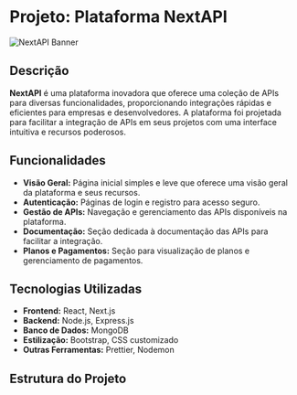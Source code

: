 # Projeto: Plataforma NextAPI

![NextAPI Banner](https://github.com/user-attachments/assets/0aa7973d-0217-4ec1-a9db-33eb3343ffcf)

## Descrição

**NextAPI** é uma plataforma inovadora que oferece uma coleção de APIs para diversas funcionalidades, proporcionando integrações rápidas e eficientes para empresas e desenvolvedores. A plataforma foi projetada para facilitar a integração de APIs em seus projetos com uma interface intuitiva e recursos poderosos.

## Funcionalidades

- **Visão Geral:** Página inicial simples e leve que oferece uma visão geral da plataforma e seus recursos.
- **Autenticação:** Páginas de login e registro para acesso seguro.
- **Gestão de APIs:** Navegação e gerenciamento das APIs disponíveis na plataforma.
- **Documentação:** Seção dedicada à documentação das APIs para facilitar a integração.
- **Planos e Pagamentos:** Seção para visualização de planos e gerenciamento de pagamentos.

## Tecnologias Utilizadas

- **Frontend:** React, Next.js
- **Backend:** Node.js, Express.js
- **Banco de Dados:** MongoDB
- **Estilização:** Bootstrap, CSS customizado
- **Outras Ferramentas:** Prettier, Nodemon

## Estrutura do Projeto

